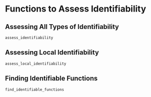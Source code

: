 # Functions to Assess Identifiability

## Assessing All Types of Identifiability

```@docs
assess_identifiability
```

## Assessing Local Identifiability

```@docs
assess_local_identifiability
```

## Finding Identifiable Functions

```@docs
find_identifiable_functions
```
